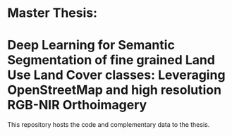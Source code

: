 # Master Thesis:
# Deep Learning for Semantic Segmentation of fine grained Land Use Land Cover classes: Leveraging OpenStreetMap and high resolution RGB-NIR Orthoimagery

This repository hosts the code and complementary data to the thesis.

